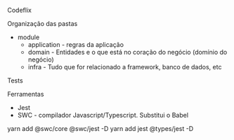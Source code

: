 Codeflix

Organização das pastas

- module
  - application - regras da aplicação
  - domain - Entidades e o que está no coração do negócio (domínio do negócio)
  - infra - Tudo que for relacionado a framework, banco de dados, etc

Tests

Ferramentas

- Jest
- SWC - compilador Javascript/Typescript. Substitui o Babel

yarn add @swc/core @swc/jest -D
yarn add jest @types/jest -D
